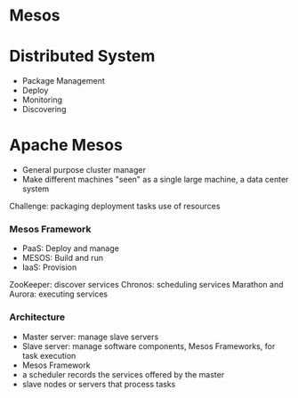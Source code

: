 Mesos
===

# Distributed System

* Package Management
* Deploy
* Monitoring
* Discovering

# Apache Mesos

* General purpose cluster manager
* Make different machines "seen" as a single large machine, a data center system

Challenge:
packaging
deployment tasks
use of resources

### Mesos Framework

* PaaS: Deploy and manage
* MESOS: Build and run
* IaaS: Provision

ZooKeeper: discover services
Chronos: scheduling services
Marathon and Aurora: executing services

### Architecture

* Master server: manage slave servers
* Slave server: manage software components, Mesos Frameworks, for task execution
* Mesos Framework
 * a scheduler records the services offered by the master
 * slave nodes or servers that process tasks
